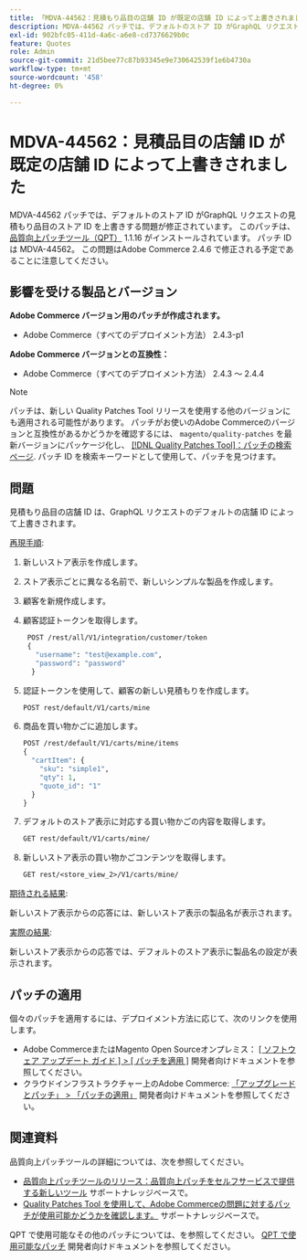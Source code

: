 ```yaml
---
title: 「MDVA-44562：見積もり品目の店舗 ID が既定の店舗 ID によって上書きされました」
description: MDVA-44562 パッチでは、デフォルトのストア ID がGraphQL リクエストの見積もり品目のストア ID を上書きする問題が修正されています。 このパッチは、[Quality Patches Tool （QPT） ] （/help/announcements/adobe-commerce-announcements/magento-quality-patches-released-new-tool-to-self-serve-quality-patches.md） 1.1.16 がインストールされている場合に利用できます。 パッチ ID は MDVA-44562。 この問題はAdobe Commerce 2.4.6 で修正される予定であることに注意してください。
exl-id: 902bfc05-411d-4a6c-a6e8-cd7376629b0c
feature: Quotes
role: Admin
source-git-commit: 21d5bee77c87b93345e9e730642539f1e6b4730a
workflow-type: tm+mt
source-wordcount: '458'
ht-degree: 0%

---
```


# MDVA-44562：見積品目の店舗 ID が既定の店舗 ID によって上書きされました

MDVA-44562 パッチでは、デフォルトのストア ID がGraphQL リクエストの見積もり品目のストア ID を上書きする問題が修正されています。 このパッチは、 [品質向上パッチツール（QPT）](/help/announcements/adobe-commerce-announcements/magento-quality-patches-released-new-tool-to-self-serve-quality-patches.md) 1.1.16 がインストールされています。 パッチ ID は MDVA-44562。 この問題はAdobe Commerce 2.4.6 で修正される予定であることに注意してください。

## 影響を受ける製品とバージョン

**Adobe Commerce バージョン用のパッチが作成されます。**

* Adobe Commerce（すべてのデプロイメント方法） 2.4.3-p1

**Adobe Commerce バージョンとの互換性：**

* Adobe Commerce（すべてのデプロイメント方法） 2.4.3 ～ 2.4.4

>[!NOTE]
>
>パッチは、新しい Quality Patches Tool リリースを使用する他のバージョンにも適用される可能性があります。 パッチがお使いのAdobe Commerceのバージョンと互換性があるかどうかを確認するには、 `magento/quality-patches` を最新バージョンにパッケージ化し、 [[!DNL Quality Patches Tool]：パッチの検索ページ](https://devdocs.magento.com/quality-patches/tool.html#patch-grid). パッチ ID を検索キーワードとして使用して、パッチを見つけます。

## 問題

見積もり品目の店舗 ID は、GraphQL リクエストのデフォルトの店舗 ID によって上書きされます。

<u>再現手順</u>:

1. 新しいストア表示を作成します。
1. ストア表示ごとに異なる名前で、新しいシンプルな製品を作成します。
1. 顧客を新規作成します。
1. 顧客認証トークンを取得します。

   ```GraphQL
    POST /rest/all/V1/integration/customer/token
    {
      "username": "test@example.com",
      "password": "password"
     }
   ```

1. 認証トークンを使用して、顧客の新しい見積もりを作成します。

   ```GraphQL
   POST rest/default/V1/carts/mine
   ```

1. 商品を買い物かごに追加します。

   ```GraphQL
   POST /rest/default/V1/carts/mine/items
   {
     "cartItem": {
       "sku": "simple1",
       "qty": 1,
       "quote_id": "1"
     }
   }
   ```

1. デフォルトのストア表示に対応する買い物かごの内容を取得します。

   ```GraphQL
   GET rest/default/V1/carts/mine/
   ```

1. 新しいストア表示の買い物かごコンテンツを取得します。

   ```GraphQL
   GET rest/<store_view_2>/V1/carts/mine/
   ```

<u>期待される結果</u>:

新しいストア表示からの応答には、新しいストア表示の製品名が表示されます。

<u>実際の結果</u>:

新しいストア表示からの応答では、デフォルトのストア表示に製品名の設定が表示されます。

## パッチの適用

個々のパッチを適用するには、デプロイメント方法に応じて、次のリンクを使用します。

* Adobe CommerceまたはMagento Open Sourceオンプレミス： [[ ソフトウェア アップデート ガイド ] > [ パッチを適用 ]](https://devdocs.magento.com/guides/v2.4/comp-mgr/patching/mqp.html) 開発者向けドキュメントを参照してください。
* クラウドインフラストラクチャー上のAdobe Commerce: [「アップグレードとパッチ」 > 「パッチの適用」](https://devdocs.magento.com/cloud/project/project-patch.html) 開発者向けドキュメントを参照してください。

## 関連資料

品質向上パッチツールの詳細については、次を参照してください。

* [品質向上パッチツールのリリース：品質向上パッチをセルフサービスで提供する新しいツール](/help/announcements/adobe-commerce-announcements/magento-quality-patches-released-new-tool-to-self-serve-quality-patches.md) サポートナレッジベースで。
* [Quality Patches Tool を使用して、Adobe Commerceの問題に対するパッチが使用可能かどうかを確認します。](/help/support-tools/patches-available-in-qpt-tool/check-patch-for-magento-issue-with-magento-quality-patches.md) サポートナレッジベースで。

QPT で使用可能なその他のパッチについては、を参照してください。 [QPT で使用可能なパッチ](https://devdocs.magento.com/quality-patches/tool.html#patch-grid) 開発者向けドキュメントを参照してください。
